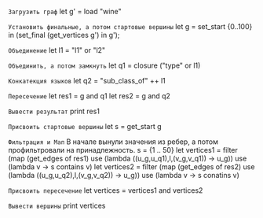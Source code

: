 `Загрузить граф` 
let g' = load "wine"

`Установить финальные, а потом стартовые вершины`
let g = set_start {0..100} in (set_final (get_vertices g') in g');

`Объединение`
let l1 = "l1" or "l2"

`Объединить, а потом замкнуть`
let q1 = closure ("type" or l1)

`Конкатекция языков`
let q2 = "sub_class_of" ++ l1

`Пересечение`
let res1 = g and q1
let res2 = g and q2

`Вывести результат`
print res1

`Присвоить стартовые вершины`
let s = get_start g

`Фильтрация и Мап`
В начале вынули значения из ребер, а потом профильтровали на принадлежность.
s = {1 .. 50}
let vertices1 = filter (map (get_edges of res1) use (lambda ((u_g,u_q1),l,(v_g,v_q1)) -> u_g)) use (lambda v -> s contains v)
let vertices2 = filter (map (get_edges of res2) use (lambda ((u_g,u_q2),l,(v_g,v_q2)) -> u_g)) use (lambda v -> s conatins v) 

`Присвоить пересечение`
let vertices = vertices1 and vertices2

`Вывести вершины`
print vertices
